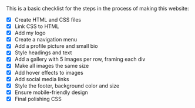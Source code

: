 This is a basic checklist for the steps in the process  of making this website:

- [x] Create HTML and CSS files  
- [x] Link CSS to HTML  
- [x] Add my logo
- [x] Create a navigation menu 
- [x] Add a profile picture and small bio  
- [x] Style headings and text  
- [x] Add a gallery with 5 images per row, framing each div  
- [x] Make all images the same size  
- [x] Add hover effects to images  
- [x] Add social media links  
- [x] Style the footer, background color and size  
- [x] Ensure mobile-friendly design  
- [x] Final polishing CSS 
